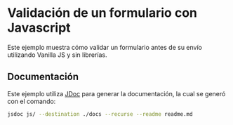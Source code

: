 # Validación de un formulario con Javascript

Este ejemplo muestra cómo validar un formulario antes de su envío utilizando Vanilla JS y sin librerías.

## Documentación

Este ejemplo utiliza [JDoc](https://jsdoc.app/) para generar la documentación, la cual se generó con el comando:

```bash
jsdoc js/ --destination ./docs --recurse --readme readme.md
```